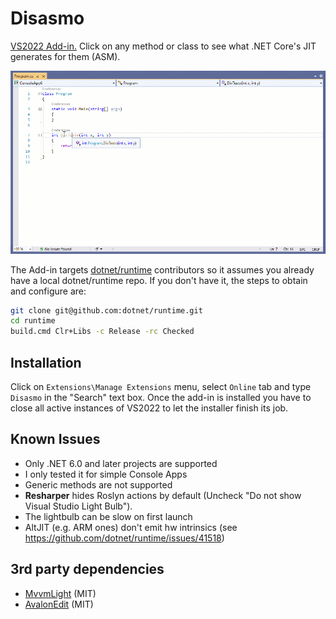 # Disasmo
[VS2022 Add-in.](https://marketplace.visualstudio.com/items?itemName=EgorBogatov.Disasmo)
Click on any method or class to see what .NET Core's JIT generates for them (ASM).

![demo](images/screenshot.gif)


The Add-in targets [dotnet/runtime](https://github.com/dotnet/runtime) contributors so it assumes you already have a local dotnet/runtime repo.
If you don't have it, the steps to obtain and configure are:
```bash
git clone git@github.com:dotnet/runtime.git
cd runtime
build.cmd Clr+Libs -c Release -rc Checked
```
## Installation
Click on `Extensions\Manage Extensions` menu, select `Online` tab and type `Disasmo` in the "Search" 
text box. Once the add-in is installed you have to close all active instances of VS2022
to let the installer finish its job.

## Known Issues
* Only .NET 6.0 and later projects are supported
* I only tested it for simple Console Apps
* Generic methods are not supported
* **Resharper** hides Roslyn actions by default (Uncheck "Do not show Visual Studio Light Bulb").
* The lightbulb can be slow on first launch
* AltJIT (e.g. ARM ones) don't emit hw intrinsics (see https://github.com/dotnet/runtime/issues/41518)

## 3rd party dependencies
* [MvvmLight](https://github.com/lbugnion/mvvmlight) (MIT)
* [AvalonEdit](https://github.com/icsharpcode/AvalonEdit) (MIT)
